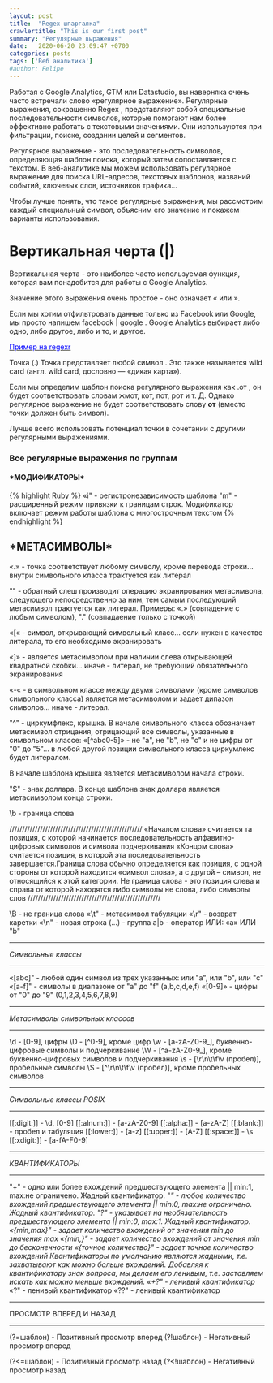 ```yaml
---
layout: post
title:  "Regex шпаргалка"
crawlertitle: "This is our first post"
summary: "Регулярные выражения"
date:   2020-06-20 23:09:47 +0700
categories: posts
tags: ['Веб аналитика']
#author: Felipe
---
```



Работая с Google Analytics, GTM или Datastudio, вы наверняка очень часто встречали слово «регулярное выражение». Регулярные выражения, сокращенно Regex , представляют собой специальные последовательности символов, которые помогают нам более эффективно работать с текстовыми значениями. Они используются при фильтрации, поиске, создании целей и сегментов.

Регулярное выражение - это последовательность символов, определяющая шаблон поиска, который затем сопоставляется с текстом. В веб-аналитике мы можем использовать регулярное выражение для поиска URL-адресов, текстовых шаблонов, названий событий, ключевых слов, источников трафика...

Чтобы лучше понять, что такое регулярные выражения, мы рассмотрим каждый специальный символ, объясним его значение и покажем варианты использования.

# Вертикальная черта (\|)

Вертикальная черта - это наиболее часто используемая функция, которая вам понадобится для работы с Google Analytics. 

Значение этого выражения очень простое - оно означает « или ».

Если мы хотим отфильтровать данные только из Facebook или Google, мы просто напишем facebook \| google . Google Analytics выбирает либо одно, либо другое, либо и то, и другое.

 <a href='https://regexr.com/5g233'><font color='blue'>Пример на regexr</font></a>


 Точка (.)
Точка представляет любой символ . Это также называется wild card (англ. wild card, дословно — «дикая карта»).

Если мы определим шаблон поиска регулярного выражения как .от , он будет соответствовать словам жмот, кот, пот, рот и т. Д. Однако регулярное выражение не будет соответствовать слову <b>от</b> (вместо точки должен быть символ).

Лучше всего использовать потенциал точки в сочетании с другими регулярными выражениями.

 
### Все регулярные выражения по группам

#### \*МОДИФИКАТОРЫ\*

{% highlight Ruby %}
«i" - регистронезависимость шаблона
"m" - расширенный режим привязки к границам строк. Модификатор включает режим работы шаблона с многострочным текстом
{% endhighlight %}

## \*МЕТАСИМВОЛЫ\*


«.» - точка соответствует любому символу, кроме перевода строки... внутри символьного класса трактуется как литерал

"\" - обратный слеш производит операцию экранирования метасимвола, следующего непосредственно за ним, тем самым последуюший метасимвол трактуется как литерал. Примеры: «.» (совпадение с любым символом), "\." (совпадаение только с точкой)

«[« - символ, открывающий символьный класс... если нужен в качестве литерала, то его необходимо экранировать

«]» - является метасимволом при наличии слева открывающей квадратной скобки... иначе - литерал, не требующий обязательного экранирования

«-« - в символьном классе между двумя символами (кроме символов символьного класса) является метасимволом и задает дипазон символов... иначе - литерал.

"^" - циркумфлекс, крышка. В начале символьного класса обозначает метасимвол отрицания, отрицающий все символы, указанные в символьном классе: «[^abc0-5]» - не "a", не "b", не "c" и не цифры от "0" до "5"... в любой другой позиции символьного класса циркумлекс будет литералом.

В начале шаблона крышка является метасимволом начала строки.

"$" - знак доллара. В конце шаблона знак доллара является метасимволом конца строки.

\b - граница слова

////////////////////////////////////////////////////
«Началом слова» считается та позиция, с которой начинается последовательность алфавитно-цифровых символов и символа подчеркивания
«Концом слова» считается позиция, в которой эта последовательность завершается.Граница слова обычно определяется как позиция, с одной стороны от которой находится «символ слова», а с другой – символ, не относящийся к этой категории.
Не граница слова - это позиция слева и справа от которой находятся либо символы не слова, либо символы слов
////////////////////////////////////////////////////

\B - не граница слова
«\t" - метасимвол табуляции
«\r" - возврат каретки
«\n" - новая строка
(…) - группа
a|b - оператор ИЛИ: «a» ИЛИ "b"

************************
*Символьные классы*
************************

«[abc]" - любой один символ из трех указанных: или "a", или "b", или "c"
«[a-f]" - символы в диапазоне от "a" до "f" (a,b,c,d,e,f)
«[0-9]» - цифры от "0" до "9" (0,1,2,3,4,5,6,7,8,9)

*************************************
*Метасимволы символьных классов*
*************************************

\d - [0-9], цифры
\D - [^0-9], кроме цифр
\w - [a-zA-Z0-9_], буквенно-цифровые символы и подчеркивание
\W - [^a-zA-Z0-9_], кроме буквенно-цифровых символов и подчеркивания
\s - [\r\n\t\f\v (пробел)], пробельные символы
\S - [^\r\n\t\f\v (пробел)], кроме пробельных символов

******************************
*Символьные классы POSIX*
******************************

[[:digit:]] - \d, [0-9]
[[:alnum:]] - [a-zA-Z0-9]
[[:alpha:]] - [a-zA-Z]
[[:blank:]] - пробел и табуляция
[[:lower:]] - [a-z]
[[:upper:]] - [A-Z]
[[:space:]] - \s
[[:xdigit:]] - [a-fA-F0-9]

************************
*КВАНТИФИКАТОРЫ*
************************

"+" - одно или более вхождений предшествующего элемента || min:1, max:не ограничено. Жадный квантификатор.
"*" - любое количество вхождений предшествующего элемента || min:0, max:не ограничено. Жадный квантификатор.
"?" - указывает на необязательность предшествующего элемента || min:0, max:1. Жадный квантификатор.
«{min,max}" - задает количество вхождений от значения min до значения max
«{min,}" - задает количество вхождений от значения min до бесконечности
«{точное количество}" - задает точное количество вхождений
Квантификаторы по умолчанию являются жадными, т.е. захватывают как можно больше вхождений. Добавляя к квантификатору знак вопроса, мы делаем его ленивым, т.е. заставляем искать как можно меньше вхождений.
«+?" - ленивый квантификатор
«*?" - ленивый квантификатор
«??" - ленивый квантификатор

***************************************
ПРОСМОТР ВПЕРЕД И НАЗАД
***************************************

(?=шаблон) - Позитивный просмотр вперед
(?!шаблон) - Негативный просмотр вперед 

(?<=шаблон) - Позитивный просмотр назад
(?<!шаблон) - Негативный просмотр назад
